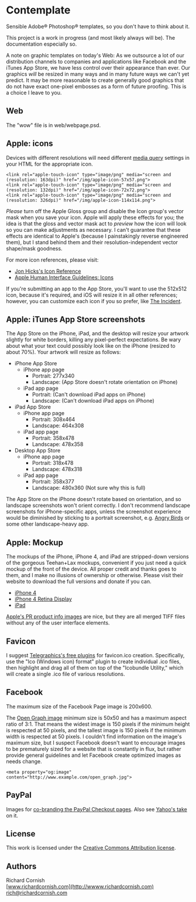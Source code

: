 Contemplate
===========

Sensible Adobe® Photoshop® templates, so you don't have to think about it.

This project is a work in progress (and most likely always will be). The documentation especially so.

A note on graphic templates on today's Web: As we outsource a lot of our distribution channels to companies and applications like Facebook and the iTunes App Store, we have less control over their appearance than ever. Our graphics *will* be resized in many ways and in many future ways we can't yet predict. It may be more reasonable to create generally good graphics that do not have exact one-pixel embosses as a form of future proofing. This is a choice I leave to you.

Web
---

The "wow" file is in web/webpage.psd.

Apple: icons
------------

Devices with different resolutions will need different [media query](http://www.w3.org/TR/css3-mediaqueries/) settings in your HTML for the appropriate icon.

    <link rel="apple-touch-icon" type="image/png" media="screen and (resolution: 163dpi)" href="/img/apple-icon-57x57.png">
    <link rel="apple-touch-icon" type="image/png" media="screen and (resolution: 132dpi)" href="/img/apple-icon-72x72.png">
    <link rel="apple-touch-icon" type="image/png" media="screen and (resolution: 326dpi)" href="/img/apple-icon-114x114.png">

*Please* turn off the Apple Gloss group and disable the Icon group's vector mask when you save your icon. Apple will apply these effects for you; the idea is that the gloss and vector mask act to *preview* how the icon will look so you can make adjustments as necessary. I can't guarantee that these effects are identical to Apple's (because I painstakingly reverse engineered them), but I stand behind them and their resolution-independent vector shape/mask goodness.

For more icon references, please visit:

- [Jon Hicks's Icon Reference](http://hicksdesign.co.uk/iconreference/)
- [Apple Human Interface Guidelines: Icons](http://developer.apple.com/library/ios/#documentation/userexperience/conceptual/mobilehig/IconsImages/IconsImages.html)

If you're submitting an app to the App Store, you'll want to use the 512x512 icon, because it's required, and iOS will resize it in all other references; however, you can customize each icon if you so prefer, like [The Incident](http://itunes.apple.com/us/app/the-incident/id385533456).

Apple: iTunes App Store screenshots
-----------------------------------

The App Store on the iPhone, iPad, and the desktop will resize your artwork slightly for white borders, killing any pixel-perfect expectations. Be wary about what your text could possibly look like on the iPhone (resized to about 70%). Your artwork will resize as follows:

- iPhone App Store
    - iPhone app page
        - Portrait: 277x340
        - Landscape: (App Store doesn't rotate orientation on iPhone)
    - iPad app page
        - Portrait: (Can't download iPad apps on iPhone)
        - Landscape: (Can't download iPad apps on iPhone)
- iPad App Store
    - iPhone app page
        - Portrait: 308x464
        - Landscape: 464x308
    - iPad app page
        - Portrait: 358x478
        - Landscape: 478x358
- Desktop App Store
    - iPhone app page
        - Portrait: 318x478
        - Landscape: 478x318
    - iPad app page
        - Portrait: 358x377
        - Landscape: 480x360 (Not sure why this is full)
  
The App Store on the iPhone doesn't rotate based on orientation, and so landscape screenshots won't orient correctly. I don't recommend landscape screenshots for iPhone-specific apps, unless the screenshot experience would be diminished by sticking to a portrait screenshot, e.g. [Angry Birds](http://itunes.apple.com/us/app/angry-birds/id343200656) or some other landscape-heavy app.

Apple: Mockup
-------------

The mockups of the iPhone, iPhone 4, and iPad are stripped-down versions of the gorgeous Teehan+Lax mockups, convenient if you just need a quick mockup of the front of the device. All proper credit and thanks goes to them, and I make no illusions of ownership or otherwise. Please visit their website to download the full versions and donate if you can. 

- [iPhone 4](http://www.teehanlax.com/blog/2010/06/14/iphone-gui-psd-v4/)
- [iPhone 4 Retina Display](http://www.teehanlax.com/blog/2010/08/12/iphone-4-gui-psd-retina-display/)
- [iPad](http://www.teehanlax.com/blog/2010/02/01/ipad-gui-psd/)

[Apple's PR product info images](http://www.apple.com/pr/products/) are nice, but they are all merged TIFF files without any of the user interface elements.

Favicon
-------

I suggest [Telegraphics's free plugins](http://www.telegraphics.com.au/sw/) for favicon.ico creation. Specifically, use the "Ico (Windows icon) format" plugin to create individual .ico files, then highlight and drag all of them on top of the "Icobundle Utility," which will create a single .ico file of various resolutions.

Facebook
--------

The maximum size of the Facebook Page image is 200x600.

The [Open Graph image](http://developers.facebook.com/docs/opengraph) minimum size is 50x50 and has a maximum aspect ratio of 3:1. That means the widest image is 150 pixels if the minimum height is respected at 50 pixels, and the tallest image is 150 pixels if the minimum width is respected at 50 pixels. I couldn't find information on the image's maximum size, but I suspect Facebook doesn't want to encourage images to be prematurely sized for a website that is constantly in flux, but rather provide general guidelines and let Facebook create optimized images as needs change.

    <meta property="og:image" content="http://www.example.com/open_graph.jpg">

PayPal
------

Images for [co-branding the PayPal Checkout pages](https://cms.paypal.com/us/cgi-bin/?cmd=_render-content&content_ID=developer/e_howto_html_ProfileAndTools#id08A9E8005PM). Also see [Yahoo's take](http://help.yahoo.com/l/us/yahoo/smallbusiness/store/order/paypal/paypal-08.html) on it.

License
-------

This work is licensed under the [Creative Commons Attribution license](http://creativecommons.org/licenses/by/3.0/).

Authors
-------

Richard Cornish  
[www.richardcornish.com](http://wwww.richardcornish.com)  
[rich@richardcornish.com](mailto:rich@richardcornish.com)